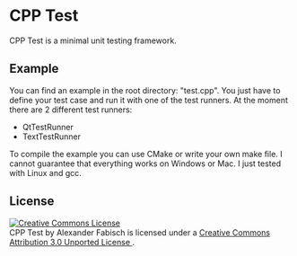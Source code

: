 # CPP Test

CPP Test is a minimal unit testing framework.

## Example

You can find an example in the root directory: "test.cpp". You just have to
define your test case and run it with one of the test runners. At the moment
there are 2 different test runners:

 * QtTestRunner
 * TextTestRunner

To compile the example you can use CMake or write your own make file. I cannot
guarantee that everything works on Windows or Mac. I just tested with Linux and
gcc.

## License

<a rel="license" href="http://creativecommons.org/licenses/by/3.0/">
  <img alt="Creative Commons License" style="border-width:0" src="http://i.creativecommons.org/l/by/3.0/88x31.png" />
</a>
<br />
<span xmlns:dct="http://purl.org/dc/terms/" property="dct:title">
  CPP Test
</span>
by
<span xmlns:cc="http://creativecommons.org/ns#" property="cc:attributionName">
  Alexander Fabisch
</span>
is licensed under a
<a rel="license" href="http://creativecommons.org/licenses/by/3.0/">
  Creative Commons Attribution 3.0 Unported License
</a>.
